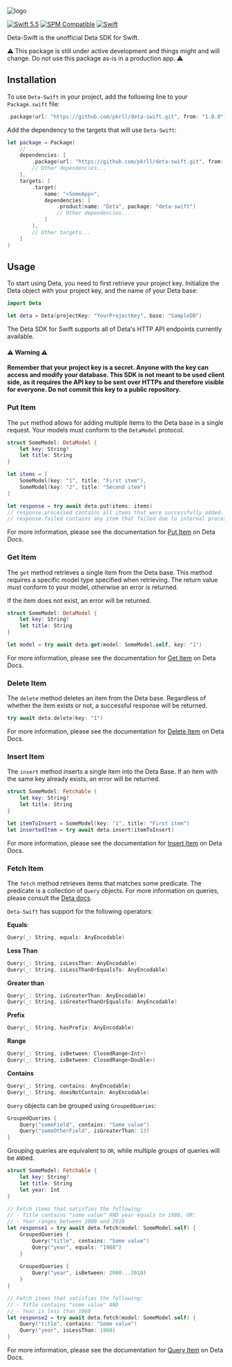 <img alt="logo" src="https://user-images.githubusercontent.com/140205/126669572-809c2700-7fcd-4177-9a9d-88721fddc21e.png">

[![Swift 5.5](https://img.shields.io/badge/Swift-5.5-orange)](https://www.swift.org/blog/swift-5.5-released/) [![SPM Compatible](https://img.shields.io/badge/SPM-Compatible-success)](https://swift.org/package-manager/) [![Swift](https://github.com/pkrll/deta-swift/actions/workflows/swift.yml/badge.svg)](https://github.com/pkrll/deta-swift/actions/workflows/swift.yml)

Deta-Swift is the unofficial Deta SDK for Swift.

:warning: This package is still under active development and things might and will change. Do not use this package as-is in a production app. :warning:

## Installation

To use ``Deta-Swift`` in your project, add the following line to your ``Package.swift`` file:

```swift
.package(url: "https://github.com/pkrll/deta-swift.git", from: "1.0.0")
```

Add the dependency to the targets that will use ``Deta-Swift``:

```swift
let package = Package(
    // ...
    dependencies: [
        .package(url: "https://github.com/pkrll/deta-swift.git", from: "1.0.0")
        // Other dependencies...
    ],
    targets: [
        .target(
            name: "<SomeApp>",
            dependencies: [
                .product(name: "Deta", package: "deta-swift")
                // Other dependencies...
            ]
        ),
        // Other targets...
    ]
)
```

## Usage

To start using Deta, you need to first retrieve your project key. Initialize the Deta object with your project key, and the name of your Deta base:

```swift
import Deta

let deta = Deta(projectKey: "YourProjectKey", base: "SampleDB")
```

The Deta SDK for Swift supports all of Deta's HTTP API endpoints currently available.

#### :warning: Warning :warning:

**Remember that your project key is a secret. Anyone with the key can access and modify your database. This SDK is not meant to be used client side, as it requires the API key to be sent over HTTPs and therefore visible for everyone. Do not commit this key to a public repository.**

### Put Item

The ``put`` method allows for adding multiple items to the Deta base in a single request. Your models must conform to the ``DetaModel`` protocol.

```swift
struct SomeModel: DetaModel {
    let key: String?
    let title: String
}

let items = [
    SomeModel(key: "1", title: "First item"),
    SomeModel(key: "2", title: "Second item")
]

let response = try await deta.put(items: items)
// response.processed contains all items that were successfully added.
// response.failed contains any item that failed due to internal processing.
```

For more information, please see the documentation for [Put Item](https://docs.deta.sh/docs/base/http/#put-item) on Deta Docs.

### Get Item

The ``get`` method retrieves a single item from the Deta base. This method requires a specific model type specified when retrieving. The return value must conform to your model, otherwise an error is returned.

If the item does not exist, an error will be returned.

```swift
struct SomeModel: DetaModel {
    let key: String?
    let title: String
}

let model = try await deta.get(model: SomeModel.self, key: "1")
```

For more information, please see the documentation for [Get Item](https://docs.deta.sh/docs/base/http/#get-item) on Deta Docs.

### Delete Item

The ``delete`` method deletes an item from the Deta base. Regardless of whether the item exists or not, a successful response will be returned.

```swift
try await deta.delete(key: "1")
```

For more information, please see the documentation for [Delete Item](https://docs.deta.sh/docs/base/http/#delete-item) on Deta Docs.

### Insert Item

The ``insert`` method inserts a single item into the Deta Base. If an item with the same key already exists, an error will be returned.

```swift
struct SomeModel: Fetchable {
    let key: String?
    let title: String
}

let itemToInsert = SomeModel(key: "1", title: "First item")
let insertedItem = try await deta.insert(itemToInsert)
```

For more information, please see the documentation for [Insert Item](https://docs.deta.sh/docs/base/http/#insert-item) on Deta Docs.

### Fetch Item

The ``fetch`` method retrieves items that matches some predicate. The predicate is a collection of `Query` objects. For more information on queries, please consult the [Deta docs](https://docs.deta.sh/docs/base/sdk/#queries).

``Deta-Swift`` has support for the following operators:

**Equals**:

```swift
Query(_: String, equals: AnyEncodable)
```

**Less Than**

```swift
Query(_: String, isLessThan: AnyEncodable)
Query(_: String, isLessThanOrEqualsTo: AnyEncodable)
```

**Greater than**

```swift
Query(_: String, isGreaterThan: AnyEncodable)
Query(_: String, isGreaterThanOrEqualsTo: AnyEncodable)
```

**Prefix**

```swift
Query(_: String, hasPrefix: AnyEncodable)
```

**Range**

```swift
Query(_: String, isBetween: ClosedRange<Int>)
Query(_: String, isBetween: ClosedRange<Double>)
```

**Contains**

```swift
Query(_: String, contains: AnyEncodable)
Query(_: String, doesNotContain: AnyEncodable)
```

`Query` objects can be grouped using `GroupedQueries`:

```swift
GroupedQueries {
    Query("someField", contains: "Some value")
    Query("someOtherField", isGreaterThan: 13)
}
```

Grouping queries are equivalent to ``OR``, while multiple groups of queries will be `AND`ed.

```swift
struct SomeModel: Fetchable {
    let key: String?
    let title: String
    let year: Int
}

// Fetch items that satisfies the following:
// - Title contains "some value" AND year equals to 1988, OR:
// - Year ranges between 2000 and 2010
let response1 = try await deta.fetch(model: SomeModel.self) {
    GroupedQueries {
        Query("title", contains: "Some value")
        Query("year", equals: "1988")
    }
    
    GroupedQueries {
        Query("year", isBetween: 2000...2010)
    }
}

// Fetch items that satisfies the following:
// - Title contains "some value" AND
// - Year is less than 1960
let response2 = try await deta.fetch(model: SomeModel.self) {
    Query("title", contains: "Some value")
    Query("year", isLessThan: 1960)
}
```

For more information, please see the documentation for [Query Item](https://docs.deta.sh/docs/base/http/#query-item) on Deta Docs.
